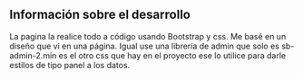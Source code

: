 ## Información sobre el desarrollo

La pagina la realice todo a código usando Bootstrap y css. Me basé en un diseño que vi en una página. Igual use una librería de admin que solo es sb-admin-2.min es el otro css que hay en el proyecto ese lo utilice para darle estilos de tipo panel a los datos.
